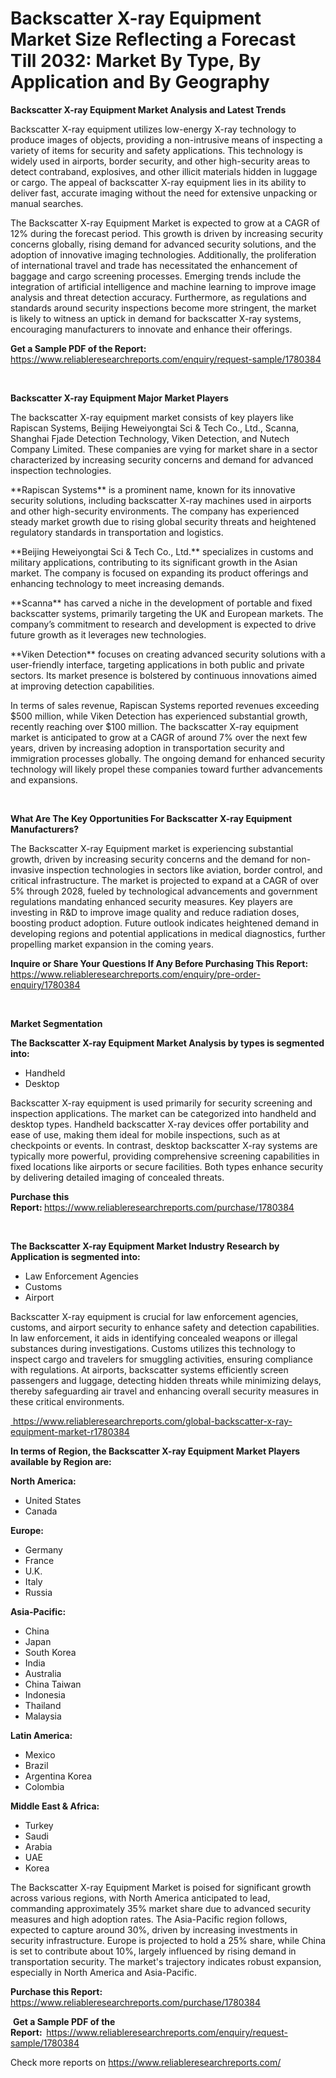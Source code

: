 <p><h1>Backscatter X-ray Equipment Market Size Reflecting a Forecast Till 2032: Market By Type, By Application and By Geography</h1></p><p><strong>Backscatter X-ray Equipment Market Analysis and Latest Trends</strong></p>
<p><p>Backscatter X-ray equipment utilizes low-energy X-ray technology to produce images of objects, providing a non-intrusive means of inspecting a variety of items for security and safety applications. This technology is widely used in airports, border security, and other high-security areas to detect contraband, explosives, and other illicit materials hidden in luggage or cargo. The appeal of backscatter X-ray equipment lies in its ability to deliver fast, accurate imaging without the need for extensive unpacking or manual searches.</p><p>The Backscatter X-ray Equipment Market is expected to grow at a CAGR of 12% during the forecast period. This growth is driven by increasing security concerns globally, rising demand for advanced security solutions, and the adoption of innovative imaging technologies. Additionally, the proliferation of international travel and trade has necessitated the enhancement of baggage and cargo screening processes. Emerging trends include the integration of artificial intelligence and machine learning to improve image analysis and threat detection accuracy. Furthermore, as regulations and standards around security inspections become more stringent, the market is likely to witness an uptick in demand for backscatter X-ray systems, encouraging manufacturers to innovate and enhance their offerings.</p></p>
<p><strong>Get a Sample PDF of the Report:&nbsp;</strong> <a href="https://www.reliableresearchreports.com/enquiry/request-sample/1780384?utm_campaign=3543&utm_medium=2&utm_source=Github&utm_content=ia&utm_term=25032025&utm_id=backscatter-x-ray-equipment">https://www.reliableresearchreports.com/enquiry/request-sample/1780384</a></p>
<p>&nbsp;</p>
<p><strong>Backscatter X-ray Equipment Major Market Players</strong></p>
<p><p>The backscatter X-ray equipment market consists of key players like Rapiscan Systems, Beijing Heweiyongtai Sci & Tech Co., Ltd., Scanna, Shanghai Fjade Detection Technology, Viken Detection, and Nutech Company Limited. These companies are vying for market share in a sector characterized by increasing security concerns and demand for advanced inspection technologies.</p><p>**Rapiscan Systems** is a prominent name, known for its innovative security solutions, including backscatter X-ray machines used in airports and other high-security environments. The company has experienced steady market growth due to rising global security threats and heightened regulatory standards in transportation and logistics.</p><p>**Beijing Heweiyongtai Sci & Tech Co., Ltd.** specializes in customs and military applications, contributing to its significant growth in the Asian market. The company is focused on expanding its product offerings and enhancing technology to meet increasing demands.</p><p>**Scanna** has carved a niche in the development of portable and fixed backscatter systems, primarily targeting the UK and European markets. The company’s commitment to research and development is expected to drive future growth as it leverages new technologies.</p><p>**Viken Detection** focuses on creating advanced security solutions with a user-friendly interface, targeting applications in both public and private sectors. Its market presence is bolstered by continuous innovations aimed at improving detection capabilities.</p><p>In terms of sales revenue, Rapiscan Systems reported revenues exceeding $500 million, while Viken Detection has experienced substantial growth, recently reaching over $100 million. The backscatter X-ray equipment market is anticipated to grow at a CAGR of around 7% over the next few years, driven by increasing adoption in transportation security and immigration processes globally. The ongoing demand for enhanced security technology will likely propel these companies toward further advancements and expansions.</p></p>
<p>&nbsp;</p>
<p><strong>What Are The Key Opportunities For Backscatter X-ray Equipment Manufacturers?</strong></p>
<p><p>The Backscatter X-ray Equipment market is experiencing substantial growth, driven by increasing security concerns and the demand for non-invasive inspection technologies in sectors like aviation, border control, and critical infrastructure. The market is projected to expand at a CAGR of over 5% through 2028, fueled by technological advancements and government regulations mandating enhanced security measures. Key players are investing in R&D to improve image quality and reduce radiation doses, boosting product adoption. Future outlook indicates heightened demand in developing regions and potential applications in medical diagnostics, further propelling market expansion in the coming years.</p></p>
<p><strong>Inquire or Share Your Questions If Any Before Purchasing This Report:</strong> <a href="https://www.reliableresearchreports.com/enquiry/pre-order-enquiry/1780384?utm_campaign=3543&utm_medium=2&utm_source=Github&utm_content=ia&utm_term=25032025&utm_id=backscatter-x-ray-equipment">https://www.reliableresearchreports.com/enquiry/pre-order-enquiry/1780384</a></p>
<p>&nbsp;</p>
<p><strong>Market Segmentation</strong></p>
<p><strong>The Backscatter X-ray Equipment Market Analysis by types is segmented into:</strong></p>
<p><ul><li>Handheld</li><li>Desktop</li></ul></p>
<p><p>Backscatter X-ray equipment is used primarily for security screening and inspection applications. The market can be categorized into handheld and desktop types. Handheld backscatter X-ray devices offer portability and ease of use, making them ideal for mobile inspections, such as at checkpoints or events. In contrast, desktop backscatter X-ray systems are typically more powerful, providing comprehensive screening capabilities in fixed locations like airports or secure facilities. Both types enhance security by delivering detailed imaging of concealed threats.</p></p>
<p><strong>Purchase this Report:&nbsp;</strong><a href="https://www.reliableresearchreports.com/purchase/1780384?utm_campaign=3543&utm_medium=2&utm_source=Github&utm_content=ia&utm_term=25032025&utm_id=backscatter-x-ray-equipment">https://www.reliableresearchreports.com/purchase/1780384</a></p>
<p>&nbsp;</p>
<p><strong>The Backscatter X-ray Equipment Market Industry Research by Application is segmented into:</strong></p>
<p><ul><li>Law Enforcement Agencies</li><li>Customs</li><li>Airport</li></ul></p>
<p><p>Backscatter X-ray equipment is crucial for law enforcement agencies, customs, and airport security to enhance safety and detection capabilities. In law enforcement, it aids in identifying concealed weapons or illegal substances during investigations. Customs utilizes this technology to inspect cargo and travelers for smuggling activities, ensuring compliance with regulations. At airports, backscatter systems efficiently screen passengers and luggage, detecting hidden threats while minimizing delays, thereby safeguarding air travel and enhancing overall security measures in these critical environments.</p></p>
<p><a href="https://www.reliableresearchreports.com/global-backscatter-x-ray-equipment-market-r1780384?utm_campaign=3543&utm_medium=2&utm_source=Github&utm_content=ia&utm_term=25032025&utm_id=backscatter-x-ray-equipment">&nbsp;https://www.reliableresearchreports.com/global-backscatter-x-ray-equipment-market-r1780384</a></p>
<p><strong>In terms of Region, the Backscatter X-ray Equipment Market Players available by Region are:</strong></p>
<p>
    <p> <strong> North America: </strong>
        <ul>
            <li>United States</li>
            <li>Canada</li>
        </ul>
        </p> 
    <p> <strong> Europe: </strong>
        <ul>
            <li>Germany</li>
            <li>France</li>
            <li>U.K.</li>
            <li>Italy</li>
            <li>Russia</li>
        </ul>
        </p> 
    <p> <strong> Asia-Pacific: </strong>
        <ul>
            <li>China</li>
            <li>Japan</li>
            <li>South Korea</li>
            <li>India</li>
            <li>Australia</li>
            <li>China Taiwan</li>
            <li>Indonesia</li>
            <li>Thailand</li>
            <li>Malaysia</li>
        </ul>
        </p> 
    <p> <strong> Latin America: </strong>
        <ul>
            <li>Mexico</li>
            <li>Brazil</li>
            <li>Argentina Korea</li>
            <li>Colombia</li>
        </ul>
        </p> 
    <p> <strong> Middle East & Africa: </strong>
        <ul>
            <li>Turkey</li>
            <li>Saudi</li>
            <li>Arabia</li>
            <li>UAE</li>
            <li>Korea</li>
        </ul>
    </p>
    </p>
<p><p>The Backscatter X-ray Equipment Market is poised for significant growth across various regions, with North America anticipated to lead, commanding approximately 35% market share due to advanced security measures and high adoption rates. The Asia-Pacific region follows, expected to capture around 30%, driven by increasing investments in security infrastructure. Europe is projected to hold a 25% share, while China is set to contribute about 10%, largely influenced by rising demand in transportation security. The market's trajectory indicates robust expansion, especially in North America and Asia-Pacific.</p></p>
<p><strong>Purchase this Report: </strong><a href="https://www.reliableresearchreports.com/purchase/1780384?utm_campaign=3543&utm_medium=2&utm_source=Github&utm_content=ia&utm_term=25032025&utm_id=backscatter-x-ray-equipment">https://www.reliableresearchreports.com/purchase/1780384</a></p>
<p>&nbsp;<strong>Get a Sample PDF of the Report:&nbsp;&nbsp;</strong><a href="https://www.reliableresearchreports.com/enquiry/request-sample/1780384?utm_campaign=3543&utm_medium=2&utm_source=Github&utm_content=ia&utm_term=25032025&utm_id=backscatter-x-ray-equipment">https://www.reliableresearchreports.com/enquiry/request-sample/1780384</a></p>
<p><strong></strong></p>
<p>Check more reports on <a href="https://www.reliableresearchreports.com/?utm_campaign=3543&utm_medium=2&utm_source=Github&utm_content=ia&utm_term=25032025&utm_id=backscatter-x-ray-equipment">https://www.reliableresearchreports.com/</a></p>